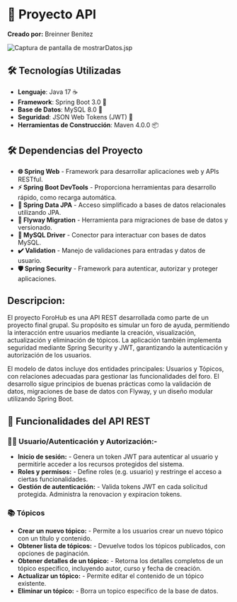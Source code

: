 # 🚀 Proyecto API 

**Creado por:**  Breinner Benitez

![Captura de pantalla de mostrarDatos.jsp](img_dependencia/Badge-Spring.png) 

## 🛠 Tecnologías Utilizadas

- **Lenguaje**: Java 17 ☕
- **Framework**: Spring Boot 3.0 🌱
- **Base de Datos**: MySQL 8.0 🐬
- **Seguridad**: JSON Web Tokens (JWT) 🔐
- **Herramientas de Construcción**: Maven 4.0.0 📦

## 🛠️ Dependencias del Proyecto


- **🌐 Spring Web** - Framework para desarrollar aplicaciones web y APIs RESTful.  
- **⚡ Spring Boot DevTools** - Proporciona herramientas para desarrollo rápido, como recarga automática.  
- **📂 Spring Data JPA** - Acceso simplificado a bases de datos relacionales utilizando JPA.  
- **🛫 Flyway Migration** - Herramienta para migraciones de base de datos y versionado.  
- **🐬 MySQL Driver** - Conector para interactuar con bases de datos MySQL.  
- **✔️ Validation** - Manejo de validaciones para entradas y datos de usuario.  
- **🛡️ Spring Security** - Framework para autenticar, autorizar y proteger aplicaciones.

 ## Descripcion:

El proyecto ForoHub es una API REST desarrollada como parte de un proyecto final grupal. Su propósito es simular un foro de ayuda, permitiendo la interacción entre usuarios mediante la creación, visualización, actualización y eliminación de tópicos. La aplicación también implementa seguridad mediante Spring Security y JWT, garantizando la autenticación y autorización de los usuarios.

El modelo de datos incluye dos entidades principales: Usuarios y Tópicos, con relaciones adecuadas para gestionar las funcionalidades del foro. El desarrollo sigue principios de buenas prácticas como la validación de datos, migraciones de base de datos con Flyway, y un diseño modular utilizando Spring Boot.



## 🌟 Funcionalidades del API REST
### 🧑‍💻 Usuario/Autenticación y Autorización:-
- **Inicio de sesión:** - Genera un token JWT para autenticar al usuario y permitirle acceder a los recursos protegidos del sistema.
- **Roles y permisos:** - Define roles (e.g. usuario) y restringe el acceso a ciertas funcionalidades.
- **Gestión de autenticación:** - Valida tokens JWT en cada solicitud protegida. Administra la renovacion y expiracion tokens.


### 📚 Tópicos
- **Crear un nuevo tópico:** - Permite a los usuarios crear un nuevo tópico con un título y contenido.
- **Obtener lista de tópicos:** - Devuelve todos los tópicos publicados, con opciones de paginación.
- **Obtener detalles de un tópico:** - Retorna los detalles completos de un tópico especifico, incluyendo autor, curso y fecha de creación.
- **Actualizar un tópico:** - Permite editar el contenido de un tópico existente.
- **Eliminar un tópico:** - Borra un topico especifico de la base de datos.




